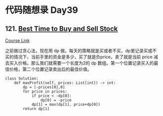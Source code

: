 # 代码随想录 Day39

## 121. [Best Time to Buy and Sell Stock](https://leetcode.com/problems/best-time-to-buy-and-sell-stock/)

[Course Link](https://programmercarl.com/0121.%E4%B9%B0%E5%8D%96%E8%82%A1%E7%A5%A8%E7%9A%84%E6%9C%80%E4%BD%B3%E6%97%B6%E6%9C%BA.html#%E5%85%B6%E4%BB%96%E8%AF%AD%E8%A8%80%E7%89%88%E6%9C%AC)

之前做过贪心法，现在用 dp 做。每天的策略就是买或者不买，dp里记录买或不买的情况下，当前手里的资金是多少，买了就是负price，卖了就是当前 price 减去买入价格。那么我们就需要一个长度为2的 dp 数组。第一个位置记录买入的最佳价格，第二个位置记录卖出后的最佳价值。

```
class Solution:
    def maxProfit(self, prices: List[int]) -> int:
        dp = [-prices[0],0]
        for price in prices:
            if price < -dp[0]:
                dp[0] = -price
            dp[1] = max(dp[1], price+dp[0])
        return dp[1]
```
